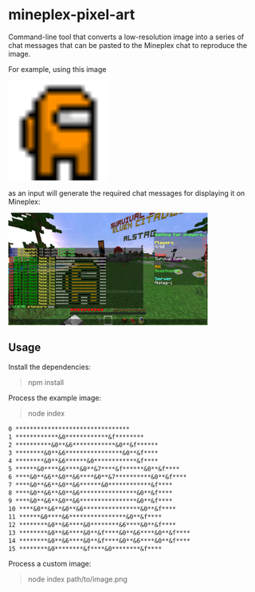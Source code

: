 # mineplex-pixel-art

Command-line tool that converts a low-resolution image into a series of chat messages that can be pasted to the Mineplex chat to reproduce the image.

For example, using this image

<img src="static/example_in.png" alt="" width=200 height=200 />

as an input will generate the required chat messages for displaying it on Mineplex:

<img src="static/example_out.png" alt="" width=400 height=225 />


## Usage

Install the dependencies:
> npm install

Process the example image:
> node index
```
0 ********************************
1 ************&0************&f********
2 **********&0**&6************&0**&f******
3 ********&0**&6****************&0**&f****
4 ********&0**&6******&0************&f****
5 ******&0****&6****&0**&7****&f******&0**&f****
6 ****&0**&6**&0**&6****&0**&7**********&0**&f****
7 ****&0**&6**&0**&6******&0************&f****
8 ****&0**&6**&0**&6****************&0**&f****
9 ****&0**&6**&0**&6****************&0**&f****
10 ****&0**&6**&0**&6****************&0**&f****
11 ******&0****&6****************&0**&f****
12 ********&0**&6****&0********&6****&0**&f****
13 ********&0**&6****&0**&f****&0**&6****&0**&f****
14 ********&0**&6****&0**&f****&0**&6****&0**&f****
15 ********&0********&f****&0********&f****
```

Process a custom image:
> node index path/to/image.png